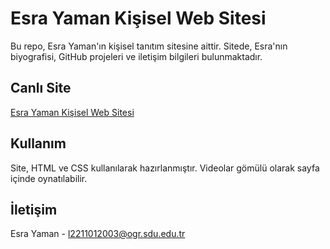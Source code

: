 
# Esra Yaman Kişisel Web Sitesi

Bu repo, Esra Yaman'ın kişisel tanıtım sitesine aittir. Sitede, Esra'nın biyografisi, GitHub projeleri ve iletişim bilgileri bulunmaktadır.

## Canlı Site
[Esra Yaman Kişisel Web Sitesi]()  

## Kullanım
Site, HTML ve CSS kullanılarak hazırlanmıştır. Videolar gömülü olarak sayfa içinde oynatılabilir.

## İletişim
Esra Yaman - l2211012003@ogr.sdu.edu.tr
